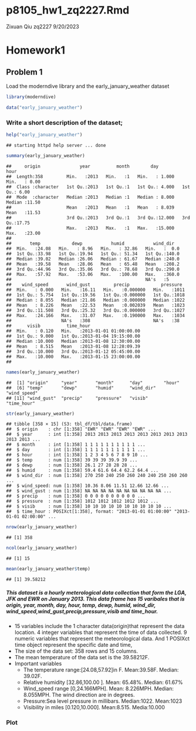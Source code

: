 p8105_hw1_zq2227.Rmd
================
Zixuan Qiu zq2227
9/20/2023

# Homework1

## Problem 1

Load the moderndive library and the early_january_weather dataset

``` r
library(moderndive)
```

``` r
data("early_january_weather")
```

### Write a short description of the dataset;

``` r
help("early_january_weather")
```

    ## starting httpd help server ... done

``` r
summary(early_january_weather)
```

    ##     origin               year          month        day              hour      
    ##  Length:358         Min.   :2013   Min.   :1   Min.   : 1.000   Min.   : 0.00  
    ##  Class :character   1st Qu.:2013   1st Qu.:1   1st Qu.: 4.000   1st Qu.: 6.00  
    ##  Mode  :character   Median :2013   Median :1   Median : 8.000   Median :11.50  
    ##                     Mean   :2013   Mean   :1   Mean   : 8.039   Mean   :11.53  
    ##                     3rd Qu.:2013   3rd Qu.:1   3rd Qu.:12.000   3rd Qu.:17.75  
    ##                     Max.   :2013   Max.   :1   Max.   :15.000   Max.   :23.00  
    ##                                                                                
    ##       temp            dewp           humid           wind_dir    
    ##  Min.   :24.08   Min.   : 8.96   Min.   : 32.86   Min.   :  0.0  
    ##  1st Qu.:33.98   1st Qu.:19.94   1st Qu.: 51.34   1st Qu.:140.0  
    ##  Median :39.02   Median :26.06   Median : 61.67   Median :240.0  
    ##  Mean   :39.58   Mean   :28.06   Mean   : 65.48   Mean   :208.2  
    ##  3rd Qu.:44.96   3rd Qu.:35.06   3rd Qu.: 78.68   3rd Qu.:290.0  
    ##  Max.   :57.92   Max.   :53.06   Max.   :100.00   Max.   :360.0  
    ##                                                   NA's   :5      
    ##    wind_speed       wind_gust         precip            pressure   
    ##  Min.   : 0.000   Min.   :16.11   Min.   :0.000000   Min.   :1011  
    ##  1st Qu.: 5.754   1st Qu.:19.56   1st Qu.:0.000000   1st Qu.:1018  
    ##  Median : 8.055   Median :21.86   Median :0.000000   Median :1022  
    ##  Mean   : 8.226   Mean   :22.53   Mean   :0.002039   Mean   :1023  
    ##  3rd Qu.:11.508   3rd Qu.:25.32   3rd Qu.:0.000000   3rd Qu.:1027  
    ##  Max.   :24.166   Max.   :31.07   Max.   :0.190000   Max.   :1034  
    ##                   NA's   :308                        NA's   :38    
    ##      visib          time_hour                     
    ##  Min.   : 0.120   Min.   :2013-01-01 01:00:00.00  
    ##  1st Qu.: 9.000   1st Qu.:2013-01-04 19:15:00.00  
    ##  Median :10.000   Median :2013-01-08 12:30:00.00  
    ##  Mean   : 8.515   Mean   :2013-01-08 12:28:09.39  
    ##  3rd Qu.:10.000   3rd Qu.:2013-01-12 05:45:00.00  
    ##  Max.   :10.000   Max.   :2013-01-15 23:00:00.00  
    ## 

``` r
names(early_january_weather)
```

    ##  [1] "origin"     "year"       "month"      "day"        "hour"      
    ##  [6] "temp"       "dewp"       "humid"      "wind_dir"   "wind_speed"
    ## [11] "wind_gust"  "precip"     "pressure"   "visib"      "time_hour"

``` r
str(early_january_weather)
```

    ## tibble [358 × 15] (S3: tbl_df/tbl/data.frame)
    ##  $ origin    : chr [1:358] "EWR" "EWR" "EWR" "EWR" ...
    ##  $ year      : int [1:358] 2013 2013 2013 2013 2013 2013 2013 2013 2013 2013 ...
    ##  $ month     : int [1:358] 1 1 1 1 1 1 1 1 1 1 ...
    ##  $ day       : int [1:358] 1 1 1 1 1 1 1 1 1 1 ...
    ##  $ hour      : int [1:358] 1 2 3 4 5 6 7 8 9 10 ...
    ##  $ temp      : num [1:358] 39 39 39 39.9 39 ...
    ##  $ dewp      : num [1:358] 26.1 27 28 28 28 ...
    ##  $ humid     : num [1:358] 59.4 61.6 64.4 62.2 64.4 ...
    ##  $ wind_dir  : num [1:358] 270 250 240 250 260 240 240 250 260 260 ...
    ##  $ wind_speed: num [1:358] 10.36 8.06 11.51 12.66 12.66 ...
    ##  $ wind_gust : num [1:358] NA NA NA NA NA NA NA NA NA NA ...
    ##  $ precip    : num [1:358] 0 0 0 0 0 0 0 0 0 0 ...
    ##  $ pressure  : num [1:358] 1012 1012 1012 1012 1012 ...
    ##  $ visib     : num [1:358] 10 10 10 10 10 10 10 10 10 10 ...
    ##  $ time_hour : POSIXct[1:358], format: "2013-01-01 01:00:00" "2013-01-01 02:00:00" ...

``` r
nrow(early_january_weather)
```

    ## [1] 358

``` r
ncol(early_january_weather)
```

    ## [1] 15

``` r
mean(early_january_weather$temp)
```

    ## [1] 39.58212

##### This dataset is a hourly meterological data collection that form the LGA, JFK and EWR on January 2013. This data frame has 15 varibales that is origin, year, month, day, hour, temp, dewp, humid, wind_dir, wind_speed,wind_gust,precip,pressure,visib and time_hour.

- 15 variables include the 1 character data(origin)that represent the
  data location. 4 integer variables that represent the time of data
  collected. 9 numeric variables that represent the meteorological data.
  And 1 POSIXct time object represent the specific date and time,  
- The size of the data set: 358 rows and 15 columns.
- The mean temperature of the data set is the 39.58212F.
- Important variables
  - The temperature range:\[24.08,57.92\]in F. Mean:39.58F. Median:
    39.02F.
  - Relative humidity \[32.86,100.00 \]. Mean: 65.48%. Median: 61.67%
  - Wind_speed range \[0,24.166MPH\]. Mean: 8.226MPH. Median: 8.055MPH.
    The wind direction are in degrees.
  - Pressure:Sea level pressure in millibars. Median:1022. Mean:1023
  - Visibility in miles \[0.120,10.000\]. Mean:8.515. Media:10.000

### Plot
